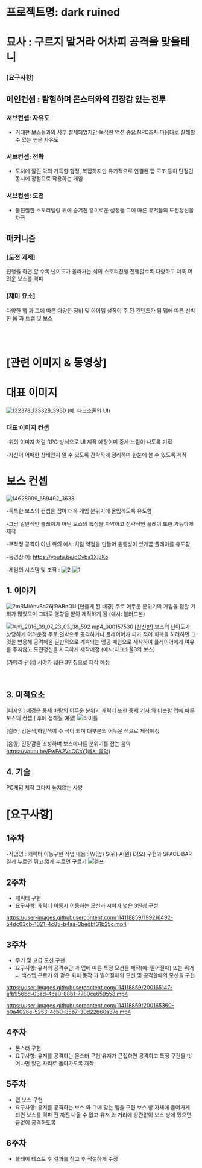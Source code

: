 # 프로젝트명: dark ruined 
# 묘사 : 구르지 말거라 어차피 공격을 맞을테니
### [요구사항]
## 메인컨셉 : 탐험하며 몬스터와의 긴장감 있는 전투

### 서브컨셉: 자유도
- 거대한 보스들과의 사투 절제되었지만 묵직한 액션 중요 NPC조차 마음대로 살해할 수 있는 높은 자유도
 
 ### 서브컨셉: 전략
- 도처에 깔린 악의 가득한 함정, 복잡하지만 유기적으로 연결된 맵 구조 등이 단점인 동시에 장점으로 작용하는 게임
 
 ### 서브컨셉: 도전
- 불친절한 스토리텔링 뒤에 숨겨진 흥미로운 설정들 그에 따른 유저들의 도전정신을 자극

## 매커니즘
### [도전 과제] 
진행을 하면 할 수록 난이도가 올라가는 식의 스토리진행
진행할수록 다양하고 더욱 어려운 보스를 격파

### [재미 요소]
다양한 맵 과 그에 따른 다양한 장비 및 아이템
성장이 주 된 컨텐츠가 됨
맵에 따른 신박한 몹 과 트랩 및 보스

<br><br>

# [관련 이미지 & 동영상]

# 대표 이미지
![132378_133328_3930](https://user-images.githubusercontent.com/114118859/195483430-6440b31c-8adf-4553-9668-4a22d87965ac.jpg)
(예: 다크소울의 UI)
### 대표 이미지 컨셉
-위의 이미지 처럼 RPG 방식으로 UI 제작 예정이며 중세 느낌이 나도록 기획

-자신이 어떠한 상태인지 알 수 있도록 간략하게 정리하며 한눈에 볼 수 있도록 제작

# 보스 컨셉
![14628909_689492_3638](https://user-images.githubusercontent.com/114118859/195484193-75bb12a3-3d52-40b8-8993-618d91d6c25a.jpg)

-독특한 보스의 컨셉을 잡아 더욱 게임 분위기에 몰입하도록 유도함

-그냥 일반적인 플레이가 아닌 보스의 특징을 파악하고 전략적인 플레이 또한 가능하게 제작

-무작정 공격이 아닌 위의 예시 처럼 약점을 만들어 융통성이 있게끔 플레이를 유도함

-동영상 예: https://youtu.be/pCvbs3Xj8Ko

-게임의 시스템 및 조작 :
![2](https://user-images.githubusercontent.com/114118859/196828992-757e676c-ae33-48d4-b20a-7184aa20952a.PNG)
![1](https://user-images.githubusercontent.com/114118859/196829059-8fa5158d-f531-4886-985a-e087fbc50a05.PNG)



## 1. 이야기

![2mRMiAnvBa26jl9ABnQU](https://user-images.githubusercontent.com/114118859/194302090-6aa791ca-ef46-43fb-b97a-79f5ae2a061f.jpg)
[만들게 된 배경]
주로 어두운 분위기의 게임을 접할 기회가 많았으며 그대로 영향을 받아 제작하게 됨
(예시: 블러드본)




![녹화_2016_09_07_23_03_38_592 mp4_000157530](https://user-images.githubusercontent.com/114118859/194302278-96d488db-7594-4b95-91d2-96aa3e21558e.gif)
[참신함]
보스의 난이도가 상당하게 어려운점 주로 엇박으로 공격하거나 플레이어가 피가 적어 회복을 하려하면 그것을 반응해 공격해옴
일반적으로 계속되는 맹공 패턴으로 제작하여 플레이어에게 여유를 주지않고 도전정신을 자극하게 제작예정
(예시:다크소울3의 보스)

[카메라 관점]
시야가 넓은 3인칭으로 제작 예정


<br>

## 3. 미적요소
[디자인]
배경은 중세 바탕의 어두운 분위기 캐릭터 또한 중세 기사 와 비슷함
맵에 따른 보스의 컨셉 ( 후에 정해질 예정)
![타이틀](https://user-images.githubusercontent.com/114118859/194302421-7aa75611-1731-4354-8736-19995af07745.jpg)

[컬러]
검은색,하얀색이 주 색이 되며 대부분의 어두운 색으로 제작예정

[음향]
긴장감을 조성하며 보스에따른 분위기를 잡는 음악
https://youtu.be/EwFA2VdCGcY(예시:음악)
<br>

## 4. 기술
PC게임 제작 그다지 높지않는 사양

# **[요구사항]**

## 1주차
-작업명 : 캐릭터 이동구현
작업 내용 : W(앞) S(뒤) A(왼) D(오) 구현과
SPACE BAR 길게 누르면 뛰고 짧게 누르면 구르기
![겜프](https://user-images.githubusercontent.com/114118859/198861523-27da07e5-9db4-4720-87b7-260a66d9ddf4.gif)

## 2주차
- 캐릭터 구현
- 요구사항: 캐릭터 이동시 이동하는 모션과 시야가 넓은 3인칭 구성


https://user-images.githubusercontent.com/114118859/199216492-54dc03cb-1021-4c85-b4aa-3bedbf31b25c.mp4



## 3주차
- 무기 및 고급 모션 구현
- 요구사항: 유저의 공격수단 과 맵에 따른 특정 모션을 제작(예: 떨어질때)
또는 뛰거나 백스텝,구르기 와 같은 회피 동작 과 떨어질때의 모션 및 공격할때의 모션을 구현

https://user-images.githubusercontent.com/114118859/200165147-afb956bd-03ad-4ca0-88b1-7780ce659558.mp4



https://user-images.githubusercontent.com/114118859/200165360-b0a4026e-5253-4cb0-85b7-30d22b60a37e.mp4


## 4주차
- 몬스터 구현
- 요구사항: 유저를 공격하는 몬스터 구현
유저가 근접하면 공격하고 특정 구간을 벗어나면 있던 자리로 돌아가도록 제작

## 5주차
- 맵,보스 구현
- 요구사항: 유저를 공격하는 보스 와 그에 맞는 맵을 구현
보스 방 자체에 들어가게 되면 보스를 격파 전 까진 나올 수 없고
유저 와 거리에 상관없이 보스 방에 있으면 끝없이 공격하도록 

## 6주차
- 플레이 테스트 후 결과를 참고 후 적절하게 수정
